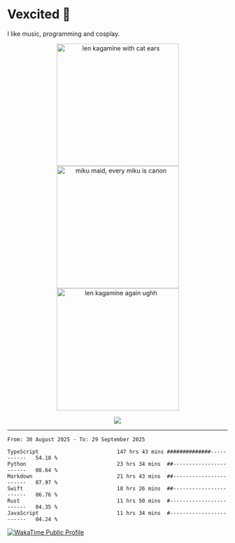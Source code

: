 # Vexcited 🎀

I like music, programming and cosplay.

<p align=center>
  <img width="279" alt="len kagamine with cat ears" src="https://github.com/user-attachments/assets/dbe0836e-5f92-4170-9c97-9b457da793a1" />
  <img width="279" alt="miku maid, every miku is canon" src="https://github.com/user-attachments/assets/2cef7a76-f8a5-402a-a6ba-0f7a7a89fcd5" />
  <img width="279" alt="len kagamine again ughh" src="https://github.com/user-attachments/assets/d92e7d95-2cbe-4684-a3c8-dd4151e0353c" />
</p>

<p align=center>
  <img src="https://skillicons.dev/icons?i=solidjs,pnpm,ts,vercel,netlify,rust,astro,git,vue,md,figma,github,bun,cloudflare,py,tailwind,nginx,tauri,vite,dart,flutter,kotlin,elysia" />
</p>

---

<!--START_SECTION:waka-->

```plain
From: 30 August 2025 - To: 29 September 2025

TypeScript                         147 hrs 43 mins ##############-----------   54.18 %
Python                             23 hrs 34 mins  ##-----------------------   08.64 %
Markdown                           21 hrs 43 mins  ##-----------------------   07.97 %
Swift                              18 hrs 26 mins  ##-----------------------   06.76 %
Rust                               11 hrs 50 mins  #------------------------   04.35 %
JavaScript                         11 hrs 34 mins  #------------------------   04.24 %
```

<!--END_SECTION:waka-->

[![WakaTime Public Profile](https://wakatime.com/badge/user/0839e595-e07a-435c-8d59-ed95f2a3d6dd.svg?style=flat-square)](https://wakatime.com/@0839e595-e07a-435c-8d59-ed95f2a3d6dd)
